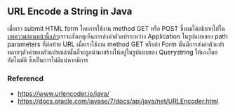 ## URL Encode a String in Java
เมื่อเรา submit HTML form โดยการใช้งาน method GET หรือ POST ซึ่งผมได้อธิบายไปใน[บทความก่อนหน้านี้แล้ว](https://peegonggoy.github.io/Code4SecWeek/Day4_%24Post)เราจะสังเกตุเห็นการส่งค่าตัวแปรระหว่าง Application ในรูปแบบของ path parameters ที่ต่อท้าย URL เมื่อเราใช้งาน method GET หรือถ้า Form นั้นมีการส่งค่าตัวแปรหลายๆตัวค่าของตัวแปรเหล่านั้นก็จะถูกนำมาสร้างให้อยู่ในรูปแบบของ Querystring ให้เองโดยอัตโนมัติ ซึ่งเป็นการไม่ดีแน่หากมีการ

### Referencd
* https://www.urlencoder.io/java/
* https://docs.oracle.com/javase/7/docs/api/java/net/URLEncoder.html
